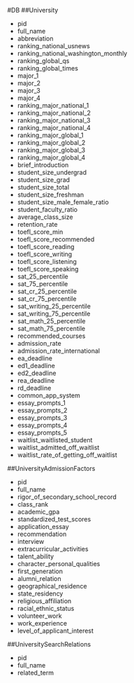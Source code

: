 #DB
##University
* pid
* full_name
* abbreviation
* ranking_national_usnews
* ranking_national_washington_monthly
* ranking_global_qs
* ranking_global_times
* major_1
* major_2
* major_3
* major_4
* ranking_major_national_1
* ranking_major_national_2
* ranking_major_national_3
* ranking_major_national_4
* ranking_major_global_1
* ranking_major_global_2
* ranking_major_global_3
* ranking_major_global_4
* brief_introduction
* student_size_undergrad
* student_size_grad
* student_size_total
* student_size_freshman
* student_size_male_female_ratio
* student_faculty_ratio
* average_class_size
* retention_rate
* toefl_score_min
* toefl_score_recommended
* toefl_score_reading
* toefl_score_writing
* toefl_score_listening
* toefl_score_speaking
* sat_25_percentile
* sat_75_percentile
* sat_cr_25_percentile
* sat_cr_75_percentile
* sat_writing_25_percentile
* sat_writing_75_percentile
* sat_math_25_percentile
* sat_math_75_percentile
* recommended_courses
* admission_rate
* admission_rate_international
* ea_deadline
* ed1_deadline
* ed2_deadline
* rea_deadline
* rd_deadline
* common_app_system
* essay_prompts_1
* essay_prompts_2
* essay_prompts_3
* essay_prompts_4
* essay_prompts_5
* waitlist_waitlisted_student
* waitlist_admitted_off_waitlist
* waitlist_rate_of_getting_off_waitlist

##UniversityAdmissionFactors
* pid
* full_name
* rigor_of_secondary_school_record
* class_rank
* academic_gpa
* standardized_test_scores
* application_essay
* recommendation
* interview
* extracurricular_activities
* talent_ability
* character_personal_qualities
* first_generation
* alumni_relation
* geographical_residence
* state_residency
* religious_affiliation
* racial_ethnic_status
* volunteer_work
* work_experience
* level_of_applicant_interest

##UniversitySearchRelations
* pid
* full_name
* related_term